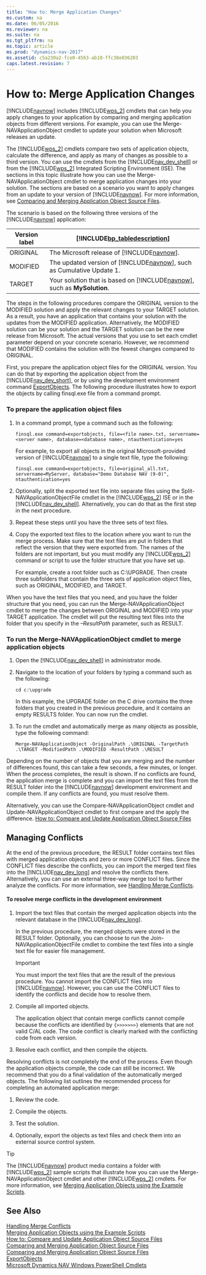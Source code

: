 ```yaml
---
title: "How to: Merge Application Changes"
ms.custom: na
ms.date: 06/05/2016
ms.reviewer: na
ms.suite: na
ms.tgt_pltfrm: na
ms.topic: article
ms.prod: "dynamics-nav-2017"
ms.assetid: c5a230a2-fce0-4563-ab10-ffc38e036203
caps.latest.revision: 7
---
```

# How to: Merge Application Changes
[!INCLUDE[navnow](includes/navnow_md.md)] includes [!INCLUDE[wps_2](includes/wps_2_md.md)] cmdlets that can help you apply changes to your application by comparing and merging application objects from different versions. For example, you can use the Merge-NAVApplicationObject cmdlet to update your solution when Microsoft releases an update.  

 The [!INCLUDE[wps_2](includes/wps_2_md.md)] cmdlets compare two sets of application objects, calculate the difference, and apply as many of changes as possible to a third version. You can use the cmdlets from the [!INCLUDE[nav_dev_shell](includes/nav_dev_shell_md.md)] or from the [!INCLUDE[wps_2](includes/wps_2_md.md)] Integrated Scripting Environment \(ISE\). The sections in this topic illustrate how you can use the Merge-NAVApplicationObject cmdlet to merge application changes into your solution. The sections are based on a scenario you want to apply changes from an update to your version of [!INCLUDE[navnow](includes/navnow_md.md)]. For more information, see [Comparing and Merging Application Object Source Files](Comparing-and-Merging-Application-Object-Source-Files.md).  

 The scenario is based on the following three versions of the [!INCLUDE[navnow](includes/navnow_md.md)] application:  

|Version label|[!INCLUDE[bp_tabledescription](includes/bp_tabledescription_md.md)]|  
|-------------------|---------------------------------------|  
|ORIGINAL|The Microsoft release of [!INCLUDE[navnow](includes/navnow_md.md)].|  
|MODIFIED|The updated version of [!INCLUDE[navnow](includes/navnow_md.md)], such as Cumulative Update 1.|  
|TARGET|Your solution that is based on [!INCLUDE[navnow](includes/navnow_md.md)], such as **MySolution**.|  

 The steps in the following procedures compare the ORIGINAL version to the MODIFIED solution and apply the relevant changes to your TARGET solution. As a result, you have an application that contains your solution with the updates from the MODIFIED application. Alternatively, the MODIFIED solution can be your solution and the TARGET solution can be the new release from Microsoft. The actual versions that you use to set each cmdlet parameter depend on your concrete scenario. However, we recommend that MODIFIED contains the solution with the fewest changes compared to ORIGINAL.  

 First, you prepare the application object files for the ORIGINAL version. You can do that by exporting the application object from the [!INCLUDE[nav_dev_short](includes/nav_dev_short_md.md)], or by using the development environment command [ExportObjects](ExportObjects.md). The following procedure illustrates how to export the objects by calling finsql.exe file from a command prompt.  

### To prepare the application object files  

1.  In a command prompt, type a command such as the following:  

    ```  
    finsql.exe command=exportobjects, file=<file name>.txt, servername=<server name>, database=<database name>, ntauthentication=yes  
    ```  

     For example, to export all objects in the original Microsoft-provided version of [!INCLUDE[navnow](includes/navnow_md.md)] to a single text file, type the following:  

    ```  
    finsql.exe command=exportobjects, file=original_all.txt, servername=MyServer, database="Demo Database NAV (9-0)", ntauthentication=yes  
    ```  

2.  Optionally, split the exported text file into separate files using the Split-NAVApplicationObjectFile cmdlet in the [!INCLUDE[wps_2](includes/wps_2_md.md)] ISE or in the [!INCLUDE[nav_dev_shell](includes/nav_dev_shell_md.md)]. Alternatively, you can do that as the first step in the next procedure.  

3.  Repeat these steps until you have the three sets of text files.  

4.  Copy the exported text files to the location where you want to run the merge process. Make sure that the text files are put in folders that reflect the version that they were exported from. The names of the folders are not important, but you must modify any [!INCLUDE[wps_2](includes/wps_2_md.md)] command or script to use the folder structure that you have set up.  

     For example, create a root folder such as C:\\UPGRADE. Then create three subfolders that contain the three sets of application object files, such as ORIGINAL, MODIFIED, and TARGET.  

 When you have the text files that you need, and you have the folder structure that you need, you can run the Merge-NAVApplicationObject cmdlet to merge the changes between ORIGINAL and MODIFIED into your TARGET application. The cmdlet will put the resulting text files into the folder that you specify in the *–ResultPath* parameter, such as RESULT.  

### To run the Merge-NAVApplicationObject cmdlet to merge application objects  

1.  Open the [!INCLUDE[nav_dev_shell](includes/nav_dev_shell_md.md)] in administrator mode.  

2.  Navigate to the location of your folders by typing a command such as the following:  

    ```  
    cd c:\upgrade  
    ```  

     In this example, the UPGRADE folder on the C drive contains the three folders that you created in the previous procedure, and it contains an empty RESULTS folder. You can now run the cmdlet.  

3.  To run the cmdlet and automatically merge as many objects as possible, type the following command:  

    ```  
    Merge-NAVApplicationObject -OriginalPath .\ORIGINAL -TargetPath .\TARGET -ModifiedPath .\MODIFIED -ResultPath .\RESULT  
    ```  

 Depending on the number of objects that you are merging and the number of differences found, this can take a few seconds, a few minutes, or longer. When the process completes, the result is shown. If no conflicts are found, the application merge is complete and you can import the text files from the RESULT folder into the [!INCLUDE[navnow](includes/navnow_md.md)] development environment and compile them. If any conflicts are found, you must resolve them.  

 Alternatively, you can use the Compare-NAVApplicationObject cmdlet and Update-NAVApplicationObject cmdlet to first compare and the apply the difference. [How to: Compare and Update Application Object Source Files](How-to--Compare-and-Update-Application-Object-Source-Files.md)  

## Managing Conflicts  
 At the end of the previous procedure, the RESULT folder contains text files with merged application objects and zero or more CONFLICT files. Since the CONFLICT files describe the conflicts, you can import the merged text files into the [!INCLUDE[nav_dev_long](includes/nav_dev_long_md.md)] and resolve the conflicts there. Alternatively, you can use an external three-way merge tool to further analyze the conflicts. For more information, see [Handling Merge Conflicts](Handling-Merge-Conflicts.md).  

#### To resolve merge conflicts in the development environment  

1.  Import the text files that contain the merged application objects into the relevant database in the [!INCLUDE[nav_dev_long](includes/nav_dev_long_md.md)].  

     In the previous procedure, the merged objects were stored in the RESULT folder. Optionally, you can choose to run the Join-NAVApplicationObjectFile cmdlet to combine the text files into a single text file for easier file management.  

    > [!IMPORTANT]  
    >  You must import the text files that are the result of the previous procedure. You cannot import the CONFLICT files into [!INCLUDE[navnow](includes/navnow_md.md)]. However, you can use the CONFLICT files to identify the conflicts and decide how to resolve them.  

2.  Compile all imported objects.  

     The application object that contain merge conflicts cannot compile because the conflicts are identified by `{>>>>>>>}` elements that are not valid C/AL code. The code conflict is clearly marked with the conflicting code from each version.  

3.  Resolve each conflict, and then compile the objects.  

 Resolving conflicts is not completely the end of the process. Even though the application objects compile, the code can still be incorrect. We recommend that you do a final validation of the automatically merged objects. The following list outlines the recommended process for completing an automated application merge:  

1.  Review the code.  

2.  Compile the objects.  

3.  Test the solution.  

4.  Optionally, export the objects as text files and check them into an external source control system.  

> [!TIP]  
>  The [!INCLUDE[navnow](includes/navnow_md.md)] product media contains a folder with [!INCLUDE[wps_2](includes/wps_2_md.md)] sample scripts that illustrate how you can use the Merge-NAVApplicationObject cmdlet and other [!INCLUDE[wps_2](includes/wps_2_md.md)] cmdlets. For more information, see [Merging Application Objects using the Example Scripts](Merging-Application-Objects-using-the-Example-Scripts.md).  

## See Also  
 [Handling Merge Conflicts](Handling-Merge-Conflicts.md)   
 [Merging Application Objects using the Example Scripts](Merging-Application-Objects-using-the-Example-Scripts.md)   
 [How to: Compare and Update Application Object Source Files](How-to--Compare-and-Update-Application-Object-Source-Files.md)   
 [Comparing and Merging Application Object Source Files](Comparing-and-Merging-Application-Object-Source-Files.md)   
 [Comparing and Merging Application Object Source Files](Comparing-and-Merging-Application-Object-Source-Files.md)   
 [ExportObjects](ExportObjects.md)   
 [Microsoft Dynamics NAV Windows PowerShell Cmdlets](Microsoft-Dynamics-NAV-Windows-PowerShell-Cmdlets.md)
